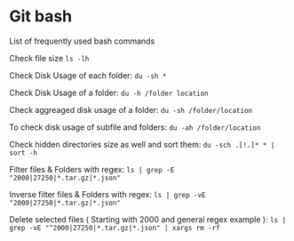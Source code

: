 
# Git bash

List of frequently used bash commands

Check file size
`ls -lh`

Check Disk Usage of each folder:
`du -sh *`

Check Disk Usage of a folder:
`du -h /folder location`

Check aggreaged disk usage of a folder:
`du -sh /folder/location`

To check disk usage of subfile and folders:
`du -ah /folder/location`

Check hidden directories size as well and sort them:
`du -sch .[!.]* * | sort -h`

Filter files & Folders with regex:
`ls | grep -E "2000|27250|*.tar.gz|*.json"`

Inverse filter files & Folders with regex:
`ls | grep -vE "2000|27250|*.tar.gz|*.json"`

Delete selected files ( Starting with 2000 and general regex example ):
`ls | grep -vE "^2000|27250|*.tar.gz|*.json" | xargs rm -rf`





